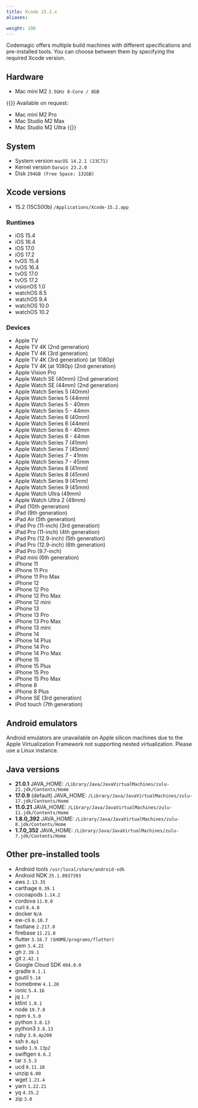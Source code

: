 ```yaml
---
title: Xcode 15.2.x
aliases:

weight: 108
---
```


Codemagic offers multiple build machines with different specifications and pre-installed tools. You can choose between them by specifying the required Xcode version.

## Hardware

- Mac mini M2 `3.5GHz 8-Core / 8GB`

{{<notebox>}}
Available on request:
- Mac mini M2 Pro
- Mac Studio M2 Max
- Mac Studio M2 Ultra
{{</notebox>}}

## System

- System version `macOS 14.2.1 (23C71)`
- Kernel version `Darwin 23.2.0`
- Disk `294GB (Free Space: 132GB)`

## Xcode versions

- 15.2 (15C500b) `/Applications/Xcode-15.2.app`

### Runtimes

- iOS 15.4
- iOS 16.4
- iOS 17.0
- iOS 17.2
- tvOS 15.4
- tvOS 16.4
- tvOS 17.0
- tvOS 17.2
- visionOS 1.0
- watchOS 8.5
- watchOS 9.4
- watchOS 10.0
- watchOS 10.2

### Devices

- Apple TV
- Apple TV 4K (2nd generation)
- Apple TV 4K (3rd generation)
- Apple TV 4K (3rd generation) (at 1080p)
- Apple TV 4K (at 1080p) (2nd generation)
- Apple Vision Pro
- Apple Watch SE (40mm) (2nd generation)
- Apple Watch SE (44mm) (2nd generation)
- Apple Watch Series 5 (40mm)
- Apple Watch Series 5 (44mm)
- Apple Watch Series 5 - 40mm
- Apple Watch Series 5 - 44mm
- Apple Watch Series 6 (40mm)
- Apple Watch Series 6 (44mm)
- Apple Watch Series 6 - 40mm
- Apple Watch Series 6 - 44mm
- Apple Watch Series 7 (41mm)
- Apple Watch Series 7 (45mm)
- Apple Watch Series 7 - 41mm
- Apple Watch Series 7 - 45mm
- Apple Watch Series 8 (41mm)
- Apple Watch Series 8 (45mm)
- Apple Watch Series 9 (41mm)
- Apple Watch Series 9 (45mm)
- Apple Watch Ultra (49mm)
- Apple Watch Ultra 2 (49mm)
- iPad (10th generation)
- iPad (9th generation)
- iPad Air (5th generation)
- iPad Pro (11-inch) (3rd generation)
- iPad Pro (11-inch) (4th generation)
- iPad Pro (12.9-inch) (5th generation)
- iPad Pro (12.9-inch) (6th generation)
- iPad Pro (9.7-inch)
- iPad mini (6th generation)
- iPhone 11
- iPhone 11 Pro
- iPhone 11 Pro Max
- iPhone 12
- iPhone 12 Pro
- iPhone 12 Pro Max
- iPhone 12 mini
- iPhone 13
- iPhone 13 Pro
- iPhone 13 Pro Max
- iPhone 13 mini
- iPhone 14
- iPhone 14 Plus
- iPhone 14 Pro
- iPhone 14 Pro Max
- iPhone 15
- iPhone 15 Plus
- iPhone 15 Pro
- iPhone 15 Pro Max
- iPhone 8
- iPhone 8 Plus
- iPhone SE (3rd generation)
- iPod touch (7th generation)

## Android emulators

Android emulators are unavailable on Apple silicon machines due to the Apple Virtualization Framework not supporting nested virtualization. Please use a Linux instance.

## Java versions

- **21.0.1** JAVA_HOME: `/Library/Java/JavaVirtualMachines/zulu-21.jdk/Contents/Home`
- **17.0.9** (default) JAVA_HOME: `/Library/Java/JavaVirtualMachines/zulu-17.jdk/Contents/Home`
- **11.0.21** JAVA_HOME: `/Library/Java/JavaVirtualMachines/zulu-11.jdk/Contents/Home`
- **1.8.0_392** JAVA_HOME: `/Library/Java/JavaVirtualMachines/zulu-8.jdk/Contents/Home`
- **1.7.0_352** JAVA_HOME: `/Library/Java/JavaVirtualMachines/zulu-7.jdk/Contents/Home`

## Other pre-installed tools

- Android tools `/usr/local/share/android-sdk`
- Android NDK `25.1.8937393`
- aws `2.13.35`
- carthage `0.39.1`
- cocoapods `1.14.2`
- cordova `11.0.0`
- curl `8.4.0`
- docker `N/A`
- ew-cli `0.10.7`
- fastlane `2.217.0`
- firebase `11.21.0`
- flutter `3.16.7 ($HOME/programs/flutter)`
- gem `3.4.22`
- gh `2.39.1`
- git `2.42.1`
- Google Cloud SDK `404.0.0`
- gradle `8.1.1`
- gsutil `5.14`
- homebrew `4.1.20`
- ionic `5.4.16`
- jq `1.7`
- ktlint `1.0.1`
- node `19.7.0`
- npm `9.5.0`
- python `3.8.13`
- python3 `3.8.13`
- ruby `3.0.4p208`
- ssh `9.4p1`
- sudo `1.9.13p2`
- swiftgen `6.6.2`
- tar `3.5.3`
- ucd `0.11.10`
- unzip `6.00`
- wget `1.21.4`
- yarn `1.22.21`
- yq `4.35.2`
- zip `3.0`
